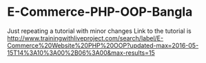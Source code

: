 # E-Commerce-PHP-OOP-Bangla
Just repeating a tutorial with minor changes
Link to the tutorial is http://www.trainingwithliveproject.com/search/label/E-Commerce%20Website%20PHP%20OOP?updated-max=2016-05-15T14%3A10%3A00%2B06%3A00&max-results=15
